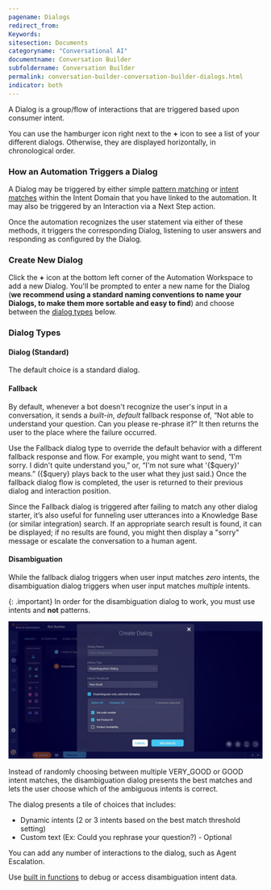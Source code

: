 ```yaml
---
pagename: Dialogs
redirect_from:
Keywords:
sitesection: Documents
categoryname: "Conversational AI"
documentname: Conversation Builder
subfoldername: Conversation Builder
permalink: conversation-builder-conversation-builder-dialogs.html
indicator: both
---
```


A Dialog is a group/flow of interactions that are triggered based upon consumer intent.

You can use the hamburger icon right next to the **+** icon to see a list of your different dialogs. Otherwise, they are displayed horizontally, in chronological order.

### How an Automation Triggers a Dialog

A Dialog may be triggered by either simple [pattern matching](conversation-builder-conversation-builder-response-match-actions.html#pattern-matching) or [intent matches](conversation-builder-intent-builder-overview.html) within the Intent Domain that you have linked to the automation. It may also be triggered by an Interaction via a Next Step action. 

Once the automation recognizes the user statement via either of these methods, it triggers the corresponding Dialog, listening to user answers and responding as configured by the Dialog.

### Create New Dialog

Click the **+** icon at the bottom left corner of the Automation Workspace to add a new Dialog. You'll be prompted to enter a new name for the Dialog (**we recommend using a standard naming conventions to name your Dialogs, to make them more sortable and easy to find**) and choose between the [dialog types](#dialog-types) below.

### Dialog Types

#### Dialog (Standard)

The default choice is a standard dialog.

#### Fallback

By default, whenever a bot doesn't recognize the user's input in a conversation, it sends a _built-in_, _default_ fallback response of, “Not able to understand your question. Can you please re-phrase it?” It then returns the user to the place where the failure occurred.

Use the Fallback dialog type to override the default behavior with a different fallback response and flow. For example, you might want to send, “I'm sorry. I didn't quite understand you,” or, “I'm not sure what '{$query}' means.” ({$query} plays back to the user what they just said.) Once the fallback dialog flow is completed, the user is returned to their previous dialog and interaction position.

Since the Fallback dialog is triggered after failing to match any other dialog starter, it’s also useful for funneling user utterances into a Knowledge Base (or similar integration) search. If an appropriate search result is found, it can be displayed; if no results are found, you might then display a "sorry" message or escalate the conversation to a human agent.

#### Disambiguation

While the fallback dialog triggers when user input matches *zero* intents, the disambiguation dialog triggers when user input matches *multiple* intents.

{: .important}
In order for the disambiguation dialog to work, you must use intents and **not** patterns.

<img class="fancyimage" width="750px" src="img/ConvoBuilder/disambiguation_dialog1.jpg">

Instead of randomly choosing between multiple VERY_GOOD or GOOD intent matches, the disambiguation dialog presents the best matches and lets the user choose which of the ambiguous intents is correct.

The dialog presents a tile of choices that includes:

* Dynamic intents (2 or 3 intents based on the best match threshold setting)
* Custom text (Ex: Could you rephrase your question?) - Optional

You can add any number of interactions to the dialog, such as Agent Escalation.

Use [built in functions](conversation-builder-conversation-builder-scripting-functions.html#get-disambiguated-intent) to debug or access disambiguation intent data.
